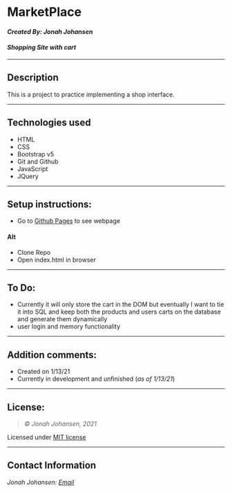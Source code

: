 # MarketPlace
#### *Created By: Jonah Johansen*
#### *Shopping Site with cart*

* * *

## Description  
This is a project to practice implementing a shop interface. 

* * *

## Technologies used
* HTML
* CSS
* Bootstrap v5
* Git and Github
* JavaScript
* JQuery

* * *

## Setup instructions:  
* Go to [Github Pages](https://jjohan-work.github.io/Marketplace/.) to see webpage
#### Alt
* Clone Repo
* Open index.html in browser

* * *

## To Do:
* Currently it will only store the cart in the DOM but eventually I want to tie it into SQL and keep both the products and users carts on the database and generate them dynamically
* user login and memory functionality

* * *

## Addition comments:
* Created on 1/13/21  
* Currently in development and unfinished (*as of 1/13/21*)

* * *

## License:
> *&copy; Jonah Johansen, 2021*

Licensed under [MIT license](https://mit-license.org/)

* * *

## Contact Information
_Jonah Johansen: [Email](johansenjonah+git@gmail.com)_
